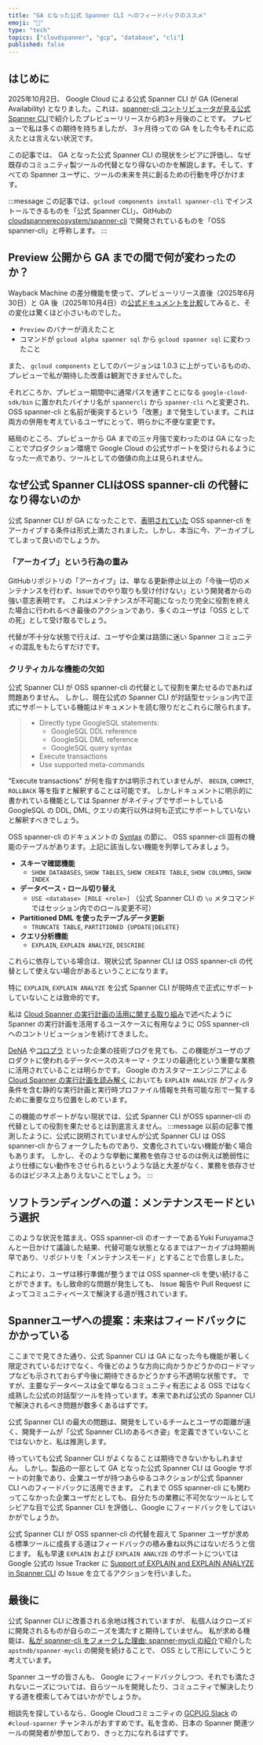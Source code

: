 ```yaml
---
title: "GA となった公式 Spanner CLI へのフィードバックのススメ"
emoji: "🤔"
type: "tech"
topics: ["cloudspanner", "gcp", "database", "cli"]
published: false
---
```


## はじめに

2025年10月2日、 Google Cloud による公式 Spanner CLI が GA (General Availability) となりました。これは、[spanner-cli コントリビュータが見る公式 Spanner CLI](https://zenn.dev/apstndb/articles/spanner-cli-contributor-perspective)で紹介したプレビューリリースから約3ヶ月後のことです。
プレビューで私は多くの期待を持ちましたが、 3ヶ月待っての GA をした今もそれに応えたとは言えない状況です。

この記事では、 GA となった公式 Spanner CLI の現状をシビアに評価し、なぜ既存のコミュニティ製ツールの代替となり得ないのかを解説します。そして、すべての Spanner ユーザに、ツールの未来を共に創るための行動を呼びかけます。

:::message
この記事では、`gcloud components install spanner-cli` でインストールできるものを「公式 Spanner CLI」、GitHubの [cloudspannerecosystem/spanner-cli](https://github.com/cloudspannerecosystem/spanner-cli) で開発されているものを「OSS spanner-cli」と呼称します。
:::

## Preview 公開から GA までの間で何が変わったのか？

Wayback Machine の差分機能を使って、プレビューリリース直後（2025年6月30日）と GA 後（2025年10月4日）の[公式ドキュメントを比較](https://web.archive.org/web/diff/20250630072356/20251004090833/https://cloud.google.com/spanner/docs/spanner-cli)してみると、その変化は驚くほど小さいものでした。

- `Preview` のバナーが消えたこと
- コマンドが `gcloud alpha spanner sql` から `gcloud spanner sql` に変わったこと

また、 `gcloud components` としてのバージョンは 1.0.3 に上がっているものの、プレビューで私が期待した改善は観測できませんでした。

それどころか、プレビュー期間中に通常パスを通すことになる `google-cloud-sdk/bin` に置かれたバイナリ名が `spannercli` から `spanner-cli` へと変更され、 OSS spanner-cli と名前が衝突するという「改悪」まで発生しています。これは両方の併用を考えているユーザにとって、明らかに不便な変更です。

結局のところ、プレビューから GA までの三ヶ月強で変わったのは GA になったことでプロダクション環境で Google Cloud の公式サポートを受けられるようになった一点であり、ツールとしての価値の向上は見られません。

## なぜ公式 Spanner CLIはOSS spanner-cli の代替になり得ないのか

公式 Spanner CLI が GA になったことで、[表明されていた](https://zenn.dev/apstndb/articles/spanner-cli-contributor-perspective#%E8%AC%9D%E8%BE%9E) OSS spanner-cli をアーカイブする条件は形式上満たされました。しかし、本当に今、アーカイブしてしまって良いのでしょうか。

### 「アーカイブ」という行為の重み

GitHubリポジトリの「アーカイブ」は、単なる更新停止以上の「今後一切のメンテナンスを行わず、Issueでのやり取りも受け付けない」という開発者からの強い意志表明です。
これはメンテナンスが不可能になったり完全に役割を終えた場合に行われるべき最後のアクションであり、多くのユーザは「OSS としての死」として受け取るでしょう。

代替が不十分な状態で行えば、ユーザや企業は路頭に迷い Spanner コミュニティの混乱をもたらすだけです。

### クリティカルな機能の欠如

公式 Spanner CLI が OSS spanner-cli の代替として役割を果たせるのであれば問題ありません。
しかし、現在公式の Spanner CLI が対話型セッション内で正式にサポートしている機能はドキュメントを読む限りだとこれらに限られます。

> - Directly type GoogleSQL statements:
>   - GoogleSQL DDL reference
>   - GoogleSQL DML reference
>   - GoogleSQL query syntax
> - Execute transactions
> - Use supported meta-commands

"Execute transactions" が何を指すかは明示されていませんが、 `BEGIN`, `COMMIT`, `ROLLBACK` 等を指すと解釈することは可能です。
しかしドキュメントに明示的に書かれている機能としては Spanner がネイティブでサポートしている GoogleSQL の DDL, DML, クエリの実行以外は何も正式にサポートしていないと解釈すべきでしょう。

OSS spanner-cli のドキュメントの [Syntax](https://github.com/cloudspannerecosystem/spanner-cli?tab=readme-ov-file#syntax) の節に、 OSS spanner-cli 固有の機能のテーブルがあります。上記に該当しない機能を列挙してみましょう。

- **スキーマ確認機能**                                                                      
    - `SHOW DATABASES`, `SHOW TABLES`, `SHOW CREATE TABLE`, `SHOW COLUMNS`, `SHOW INDEX`   
- **データベース・ロール切り替え**                                  
    - `USE <database> [ROLE <role>]` （公式 Spanner CLI の `\u` メタコマンドではセッション内でのロール変更不可）
- **Partitioned DML を使ったテーブルデータ更新**
    - `TRUNCATE TABLE`, `PARTITIONED {UPDATE|DELETE}`                                                           
- **クエリ分析機能**
    - `EXPLAIN`, `EXPLAIN ANALYZE`, `DESCRIBE`

これらに依存している場合は、現状公式 Spanner CLI は OSS spanner-cli の代替として使えない場合があるということになります。

特に `EXPLAIN`, `EXPLAIN ANALYZE` を公式 Spanner CLI が現時点で正式にサポートしていないことは致命的です。

私は [Cloud Spanner の実行計画の活用に関する取り組み](https://engineering.mercari.com/blog/entry/20201210-cloud-spanner-query-plan/)で述べたように Spanner の実行計画を活用するユースケースに有用なように OSS spanner-cli へのコントリビューションを続けてきました。

[DeNA](https://engineering.dena.com/blog/2024/05/loadtest-approach-for-large-scale-application-of-spanner/) や[コロプラ](https://blog.colopl.dev/entry/2025/05/26/110000) といった企業の技術ブログを見ても、この機能がユーザのプロダクトに使われるデータベースのスキーマ・クエリの最適化という重要な業務に活用されていることは明らかです。
Google のカスタマーエンジニアによる [Cloud Spanner の実行計画を読み解く](https://zenn.dev/google_cloud_jp/articles/726fcaf614f26e) においても `EXPLAIN ANALYZE` がフィルタ条件を含む静的な実行計画と実行時プロファイル情報を共有可能な形で一覧するために重要な立ち位置をしめています。

この機能のサポートがない現状では、公式 Spanner CLI がOSS spanner-cli の代替としての役割を果たせるとは到底言えません。
:::message
以前の記事で推測したように、公式に説明されていませんが公式 Spanner CLI は OSS spanner-cli からフォークしたものであり、文書化されていない機能が動く場合もあります。
しかし、そのような挙動に業務を依存させるのは例えば脆弱性により仕様にない動作をさせられるというような話と大差がなく、業務を依存させるのはビジネス上ありえないことでしょう。
:::

## ソフトランディングへの道：メンテナンスモードという選択


このような状況を踏まえ、OSS spanner-cli のオーナーであるYuki Furuyamaさんと一日かけて議論した結果、代替可能な状態となるまではアーカイブは時期尚早であり、リポジトリを「メンテナンスモード」とすることで合意しました。

これにより、ユーザは移行準備が整うまでは OSS spanner-cli を使い続けることができます。もし致命的な問題が発生しても、 Issue 報告や Pull Request によってコミュニティベースで解決する道が残されています。

## Spannerユーザへの提案：未来はフィードバックにかかっている

ここまでで見てきた通り、公式 Spanner CLI は GA になった今も機能が著しく限定されているだけでなく、今後どのような方向に向かうかどうかのロードマップなども示されておらず今後に期待できるかどうかすら不透明な状態です。
ですが、主要なデータベースは全て単なるコミュニティ有志による OSS ではなく成熟した公式の対話型ツールを持っています。本来であれば公式の Spanner CLI で解決されるべき問題が数多くあるはずです。

公式 Spanner CLI の最大の問題は、開発をしているチームとユーザの距離が遠く、開発チームが「公式 Spanner CLIのあるべき姿」を定義できていないことではないかと、私は推測します。

待っていても公式 Spanner CLI がよくなることは期待できないかもしれません。
しかし、製品の一部として GA となった公式 Spanner CLI は Google サポートの対象であり、企業ユーザが持つあらゆるコネクションが公式 Spanner CLI へのフィードバックに活用できます。
これまで OSS spanner-cli にも関わってこなかった企業ユーザだとしても、自分たちの業務に不可欠なツールとしてシビアな目で公式 Spanner CLI を評価し、Google にフィードバックをしてはいかがでしょうか。

公式 Spanner CLI が OSS spanner-cli の代替を超えて Spanner ユーザが求める標準ツールに成長する道はフィードバックの積み重ね以外にはないだろうと信じます。
私も早速 `EXPLAIN` および `EXPLAIN ANALYZE` のサポートについては Google 公式の Issue Tracker に [Support of EXPLAIN and EXPLAIN ANALYZE in Spanner CLI](https://issuetracker.google.com/issues/449023251) の Issue を立てるアクションを行いました。

## 最後に

公式 Spanner CLI に改善される余地は残されていますが、 私個人はクローズドに開発されるものが自らのニーズを満たすと期待していません。
私が求める機能は、[私が spanner-cli をフォークした理由: spanner-mycli の紹介](https://zenn.dev/apstndb/articles/introduce-spanner-mycli)で紹介した `apstndb/spanner-mycli` の開発を続けることで、 OSS として形にしていこうと考えています。

Spanner ユーザの皆さんも、 Google にフィードバックしつつ、それでも満たされないニーズについては、自らツールを開発したり、コミュニティで解決したりする道を模索してみてはいかがでしょうか。

相談先を探しているなら、Google Cloudコミュニティの [GCPUG Slack](https://gcpug.jp/) の `#cloud-spanner` チャンネルがおすすめです。私を含め、日本の Spanner 関連ツールの開発者が参加しており、きっと力になれるはずです。
